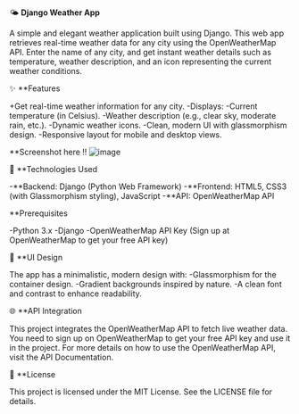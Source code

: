 🌤️ **Django Weather App**

A simple and elegant weather application built using Django. This web app retrieves real-time weather data for any city using the OpenWeatherMap API. Enter the name of any city, and get instant weather details such as temperature, weather description, and an icon representing the current weather conditions.

✨ **Features

  +Get real-time weather information for any city.
  -Displays:
    -Current temperature (in Celsius).
    -Weather description (e.g., clear sky, moderate rain, etc.).
    -Dynamic weather icons.
  -Clean, modern UI with glassmorphism design.
  -Responsive layout for mobile and desktop views.

**Screenshot here !!
![image](https://github.com/user-attachments/assets/4e027494-0f67-4df8-b1ff-f4bce9614ce9)


🔧 **Technologies Used

  -**Backend: Django (Python Web Framework)
  -**Frontend: HTML5, CSS3 (with Glassmorphism styling), JavaScript
  -**API: OpenWeatherMap API
  
**Prerequisites

  -Python 3.x
  -Django
  -OpenWeatherMap API Key (Sign up at OpenWeatherMap to get your free API key)

🎨 **UI Design

The app has a minimalistic, modern design with:
  -Glassmorphism for the container design.
  -Gradient backgrounds inspired by nature.
  -A clean font and contrast to enhance readability.
  
🌐 **API Integration

This project integrates the OpenWeatherMap API to fetch live weather data. You need to sign up on OpenWeatherMap to get your free API key and use it in the project.
For more details on how to use the OpenWeatherMap API, visit the API Documentation.

🔐 **License

This project is licensed under the MIT License. See the LICENSE file for details.
